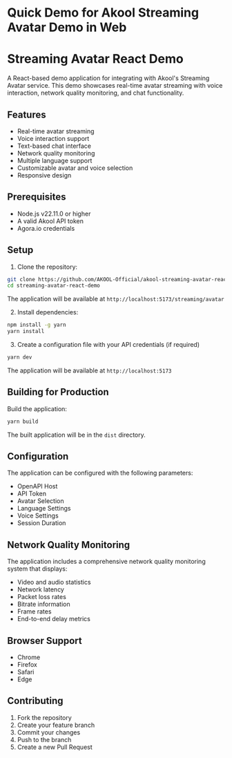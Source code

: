 # Quick Demo for Akool Streaming Avatar Demo in Web

# Streaming Avatar React Demo

A React-based demo application for integrating with Akool's Streaming Avatar service. This demo showcases real-time avatar streaming with voice interaction, network quality monitoring, and chat functionality.

## Features

- Real-time avatar streaming
- Voice interaction support
- Text-based chat interface
- Network quality monitoring
- Multiple language support
- Customizable avatar and voice selection
- Responsive design

## Prerequisites

- Node.js v22.11.0 or higher
- A valid Akool API token
- Agora.io credentials

## Setup

1. Clone the repository:

```bash
git clone https://github.com/AKOOL-Official/akool-streaming-avatar-react-demo
cd streaming-avatar-react-demo
```

The application will be available at `http://localhost:5173/streaming/avatar`

2. Install dependencies:

```bash
npm install -g yarn
yarn install
```

3. Create a configuration file with your API credentials (if required)

```bash
yarn dev
```

The application will be available at `http://localhost:5173`

## Building for Production

Build the application:

```bash
yarn build
```

The built application will be in the `dist` directory.

## Configuration

The application can be configured with the following parameters:

- OpenAPI Host
- API Token
- Avatar Selection
- Language Settings
- Voice Settings
- Session Duration

## Network Quality Monitoring

The application includes a comprehensive network quality monitoring system that displays:

- Video and audio statistics
- Network latency
- Packet loss rates
- Bitrate information
- Frame rates
- End-to-end delay metrics

## Browser Support

- Chrome
- Firefox
- Safari
- Edge

## Contributing

1. Fork the repository
2. Create your feature branch
3. Commit your changes
4. Push to the branch
5. Create a new Pull Request
